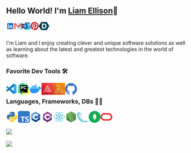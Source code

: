 
## Hello World! I'm [Liam Ellison](https://www.linkedin.com/in/liam-ellison/)👋
<a href="https://www.linkedin.com/in/liam-ellison/" target="_blank"><img align="left" alt="linkedin.com/in/liam-ellison/" width="22px" src="https://github.com/liamellison02/profile-assets/blob/main/linkedin-logo.svg" /></a>
<a href="mailto:liam.word@gmail.com" target="_blank"><img align="left" alt="mailto:liam.word@gmail.com" width="22px" src="https://github.com/liamellison02/profile-assets/blob/main/gmail-logo.svg" /></a>
<a href="mailto:lellison6@student.gsu.edu" target="_blank"><img align="left" alt="mailto:lellison6@student.gsu.edu" width="22px" src="https://github.com/liamellison02/profile-assets/blob/main/ms-outlook-logo.svg" /></a>
<a href="https://www.pinterest.com/liamellison02/" target="_blank"><img align="left" alt="pinterest.com/liamellison02/" width="22px" src="https://github.com/liamellison02/profile-assets/blob/main/pinterest-logo.svg" /></a>
<a href="https://devpost.com/liamellison02" target="_blank"><img align="left" alt="devpost.com/liamellison02" height="22px" src="https://github.com/liamellison02/profile-assets/blob/main/devpost-logo.svg" /></a>

</br>
</br>

I'm Liam and I enjoy creating clever and unique software solutions as well as learning about the latest and greatest technologies in the world of software.
</br>

### Favorite Dev Tools 🛠️
<a href="https://code.visualstudio.com/" target="_blank"><img align="left" alt="code.visualstudio.com" height="32px" src="https://github.com/liamellison02/profile-assets/blob/main/vs-code-logo.svg" /></a>
<a href="https://www.jetbrains.com/pycharm/" target="_blank"><img align="left" alt="jetbrains.com/pycharm" height="32px" src="https://github.com/liamellison02/profile-assets/blob/main/pycharm-logo.svg" /></a>
<a href="https://www.docker.com/" target="_blank"><img align="left" alt="docker.com" height="32px" src="https://github.com/liamellison02/profile-assets/blob/main/docker-logo.svg" /></a>
<a href="https://aws.amazon.com/amplify/" target="_blank"><img align="left" alt="aws.amazon.com/amplify" height="32px" src="https://github.com/liamellison02/profile-assets/blob/main/amplify-logo.svg" /></a>
<a href="https://aws.amazon.com/lambda/" target="_blank"><img align="left" alt="aws.amazon.com/lambda" height="32px" src="https://github.com/liamellison02/profile-assets/blob/main/lambda-logo.svg" /></a>
<a href="https://github.com/" target="_blank"><img align="left" alt="github.com" height="32px" src="https://github.com/liamellison02/profile-assets/blob/main/github-logo.svg" /></a>

</br>

### Languages, Frameworks, DBs 👨‍💻
<a href="https://www.python.org/" target="_blank"><img align="left" alt="python.org" height="32px" src="https://github.com/liamellison02/profile-assets/blob/main/python-logo.svg" /></a>
<a href="https://www.typescriptlang.org/" target="_blank"><img align="left" alt="typescriptlang.org" height="32px" src="https://github.com/liamellison02/profile-assets/blob/main/typescript-logo.svg" /></a>
<a href="https://cplusplus.com/" target="_blank"><img align="left" alt="cplusplus.com" height="32px" src="https://github.com/liamellison02/profile-assets/blob/main/cpp-logo.svg" /></a>
<a href="https://dotnet.microsoft.com/en-us/languages/csharp" target="_blank"><img align="left" alt="dotnet.microsoft.com/en-us/languages/csharp" height="32px" src="https://github.com/liamellison02/profile-assets/blob/main/csharp-logo.svg" /></a>
<a href="https://react.dev/" target="_blank"><img align="left" alt="react.dev" height="32px" src="https://github.com/liamellison02/profile-assets/blob/main/react-logo.svg" /></a>
<a href="https://nodejs.org/" target="_blank"><img align="left" alt="nodejs.org" height="32px" src="https://github.com/liamellison02/profile-assets/blob/main/node-logo.svg" /></a>
<a href="https://flask.palletsprojects.com/" target="_blank"><img align="left" alt="flask.palletsprojects.com" height="32px" src="https://github.com/liamellison02/profile-assets/blob/main/flask-logo.svg" /></a>
<a href="https://www.mongodb.com/" target="_blank"><img align="left" alt="mongodb.com" height="32px" src="https://github.com/liamellison02/profile-assets/blob/main/mongodb-logo.svg" /></a>
<a href="https://www.oracle.com/" target="_blank"><img align="left" alt="oracle.com" height="32px" src="https://github.com/liamellison02/profile-assets/blob/main/oracle-logo.svg" /></a>

</br>
</br>

![](https://raw.githubusercontent.com/liam-ellison/github-stats/master/generated/overview.svg#gh-dark-mode-only)

![](https://raw.githubusercontent.com/username/github-stats/master/generated/languages.svg#gh-dark-mode-only)
